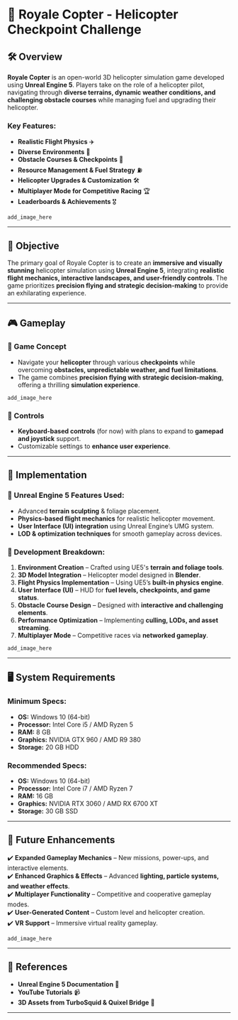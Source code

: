 # 🚁 Royale Copter - Helicopter Checkpoint Challenge

## 🛠️ Overview
**Royale Copter** is an open-world 3D helicopter simulation game developed using **Unreal Engine 5**. Players take on the role of a helicopter pilot, navigating through **diverse terrains, dynamic weather conditions, and challenging obstacle courses** while managing fuel and upgrading their helicopter.

### Key Features:
- **Realistic Flight Physics** ✈️
- **Diverse Environments** 🌄
- **Obstacle Courses & Checkpoints** 🚧
- **Resource Management & Fuel Strategy** ⛽
- **Helicopter Upgrades & Customization** 🛠️
- **Multiplayer Mode for Competitive Racing** 🏆
- **Leaderboards & Achievements** 🎖️

`add_image_here`

---

## 🎯 Objective
The primary goal of Royale Copter is to create an **immersive and visually stunning** helicopter simulation using **Unreal Engine 5**, integrating **realistic flight mechanics, interactive landscapes, and user-friendly controls**. The game prioritizes **precision flying and strategic decision-making** to provide an exhilarating experience.

---

## 🎮 Gameplay
### 🔹 Game Concept
- Navigate your **helicopter** through various **checkpoints** while overcoming **obstacles, unpredictable weather, and fuel limitations**.
- The game combines **precision flying with strategic decision-making**, offering a thrilling **simulation experience**.

`add_image_here`

### 🔹 Controls
- **Keyboard-based controls** (for now) with plans to expand to **gamepad and joystick** support.
- Customizable settings to **enhance user experience**.

---

## 🚀 Implementation
### 🔹 Unreal Engine 5 Features Used:
- Advanced **terrain sculpting** & foliage placement.
- **Physics-based flight mechanics** for realistic helicopter movement.
- **User Interface (UI) integration** using Unreal Engine’s UMG system.
- **LOD & optimization techniques** for smooth gameplay across devices.

### 🔹 Development Breakdown:
1. **Environment Creation** – Crafted using UE5's **terrain and foliage tools**.
2. **3D Model Integration** – Helicopter model designed in **Blender**.
3. **Flight Physics Implementation** – Using UE5’s **built-in physics engine**.
4. **User Interface (UI)** – HUD for **fuel levels, checkpoints, and game status**.
5. **Obstacle Course Design** – Designed with **interactive and challenging elements**.
6. **Performance Optimization** – Implementing **culling, LODs, and asset streaming**.
7. **Multiplayer Mode** – Competitive races via **networked gameplay**.

`add_image_here`

---

## 🖥️ System Requirements
### Minimum Specs:
- **OS:** Windows 10 (64-bit)
- **Processor:** Intel Core i5 / AMD Ryzen 5
- **RAM:** 8 GB
- **Graphics:** NVIDIA GTX 960 / AMD R9 380
- **Storage:** 20 GB HDD

### Recommended Specs:
- **OS:** Windows 10 (64-bit)
- **Processor:** Intel Core i7 / AMD Ryzen 7
- **RAM:** 16 GB
- **Graphics:** NVIDIA RTX 3060 / AMD RX 6700 XT
- **Storage:** 30 GB SSD

---

## 🔮 Future Enhancements
✔️ **Expanded Gameplay Mechanics** – New missions, power-ups, and interactive elements.  
✔️ **Enhanced Graphics & Effects** – Advanced **lighting, particle systems, and weather effects**.  
✔️ **Multiplayer Functionality** – Competitive and cooperative gameplay modes.  
✔️ **User-Generated Content** – Custom level and helicopter creation.  
✔️ **VR Support** – Immersive virtual reality gameplay.  

`add_image_here`

---

## 📜 References
- **Unreal Engine 5 Documentation** 📖
- **YouTube Tutorials** 📹
- **3D Assets from TurboSquid & Quixel Bridge** 🎨

---


